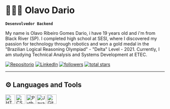 # 👨🏾‍💻 Olavo Dario

**`Desenvolvedor Backend`**

My name is Olavo Ribeiro Gomes Dario, i have 19 years old and i'm from Black River (SP). I completed high school at SESI, where I discovered my passion for technology through robotics and won a gold medal in the "Brazilian Logical Reasoning Olympiad" - "Delta" Level - 2021. Currently, I am studying Technical Analysis and Systems Development at ETEC. 

   <p align="left">
      <a href="https://github.com/olavodario?tab=repositories">
         <img alt="Repositorio" title="Se my Repository" src="https://custom-icon-badges.demolab.com/badge/-My%20Repos-blue?style=for-the-badge&logoColor=white&logo=repo&labelColor=C79600&color=%23E1AD0E"/></a> 
      <a href="https://www.linkedin.com/in/olavo-ribeiro-gomes-dario-6578b92b3/">
         <img alt="LinkedIn" title="See my LinkdIn" src=https://custom-icon-badges.demolab.com/badge/-LinkedIn-teal?color=339bdf&style=for-the-badge&logo=linkedin&logoColor=white&labelColor=2789ca&/></a> 
      <a href="https://github.com/olavodario?tab=followers">
         <img alt="followers" title="Follow me on Github" src="https://custom-icon-badges.demolab.com/github/followers/olavodario?color=236ad3&labelColor=1155ba&style=for-the-badge&logo=github&label=Follow&logoColor=white"/></a>
      <a href="https://github.com/olavodario?tab=repositories&sort=stargazers">
         <img alt="total stars" title="Total stars on GitHub" src="https://custom-icon-badges.demolab.com/github/stars/olavodario?color=55960c&style=for-the-badge&labelColor=488207&logo=star"/></a>
   </p>

---

## ⚙️  Languages and Tools

<img 
    align="left"
    alt="HTML"
    title="HTML"
    width="30px"
    style="padding-rigth: 10px;"
    src="https://cdn.jsdelivr.net/gh/devicons/devicon@latest/icons/html5/html5-original.svg" 
/>
<img
    align="left"
    alt="CSS"
    title="CSS"
    width="30px"
    src="https://cdn.jsdelivr.net/gh/devicons/devicon@latest/icons/css3/css3-original.svg"
/>
<img 
    align="left"
    alt="Python"
    title="Python"
    width="30px"
   src="https://cdn.jsdelivr.net/gh/devicons/devicon@latest/icons/python/python-original.svg"
/>
<img 
    align="left"
    alt="Java"
    title="Java"
    width="30px"
    src="https://cdn.jsdelivr.net/gh/devicons/devicon@latest/icons/java/java-original.svg" 
/>
<img
    align="left"
    alt="Git"
    title="Git"
    width="30px"
    src="https://cdn.jsdelivr.net/gh/devicons/devicon@latest/icons/git/git-original.svg"
/>

